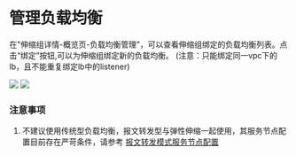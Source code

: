 # 管理负载均衡
在"伸缩组详情-概览页-负载均衡管理"，可以查看伸缩组绑定的负载均衡列表。点击“绑定”按钮,可以为伸缩组绑定新的负载均衡。
(注意：只能绑定同一vpc下的lb，且不能重复绑定lb中的listener)

![](/images/lb_manage_1.png)
![](/images/lb_manage_2.png)

### 注意事项

1. 不建议使用传统型负载均衡，报文转发型与弹性伸缩一起使用，其服务节点配置目前存在严苛条件，请参考 [报文转发模式服务节点配置
   ](https://docs.ucloud.cn/ulb/guide/realserver/editrealserver)